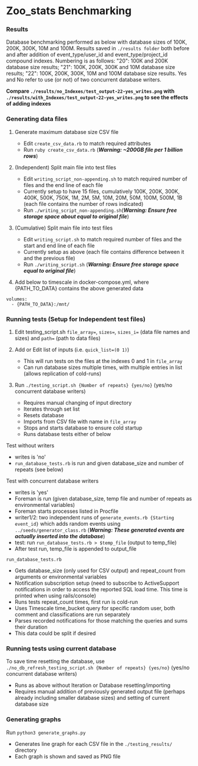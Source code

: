 # Zoo_stats Benchmarking

### Results
Database benchmarking performed as below with database sizes of 100K, 200K, 300K, 10M and 100M. Results saved in `./results folder` both before and after addition of event_type/user_id and event_type/project_id compound indexes. Numbering is as follows: "20": 100K and 200K database size results; "21": 100K, 200K, 300K and 10M database size results; "22": 100K, 200K, 300K, 10M and 100M database size results. Yes and No refer to use (or not) of two concurrent database writers. 

__Compare `./results/no_Indexes/test_output-22-yes_writes.png` with `./results/with_Indexes/test_output-22-yes_writes.png` to see the effects of adding indexes__

### Generating data files
1. Generate maximum database size CSV file
    * Edit `create_csv_data.rb` to match required attributes
    * Run `ruby create_csv_data.rb` (*__Warning: ~200GB file per 1 billion rows__*)

0. (Independent) Split main file into test files
    * Edit `writing_script_non-appending.sh` to match required number of files and the end line of each file
    * Currently setup to have 15 files, cumulatively 100K, 200K, 300K, 400K, 500K, 750K, 1M, 2M, 5M, 10M, 20M, 50M, 100M, 500M, 1B (each file contains the number of rows indicated)
    * Run `./writing_script_non-appending.sh`(*__Warning: Ensure free storage space about equal to original file__*)

0. (Cumulative) Split main file into test files
    * Edit `writing_script.sh` to match required number of files and the start and end line of each file
    * Currently setup as above (each file contains difference between it and the previous file)
    * Run `./writing_script.sh` (*__Warning: Ensure free storage space equal to original file__*)

0. Add below to timescale in docker-compose.yml, where {PATH_TO_DATA} contains the above generated data
```
volumes:
  - {PATH_TO_DATA}:/mnt/
```


### Running tests (Setup for Independent test files)
1. Edit testing_script.sh `file_array=`, `sizes=`, `sizes_i=` (data file names and sizes) and `path=` (path to data files)

0. Add or Edit list of inputs (i.e. `quick_list=(0 1)`)
    * This will run tests on the files at the indexes 0 and 1 in `file_array`
    * Can run database sizes multiple times, with multiple entries in list (allows replication of cold-runs)

0. Run `./testing_script.sh {Number of repeats} {yes/no}` (yes/no concurrent database writers)
    * Requires manual changing of input directory
    * Iterates through set list
    * Resets database
    * Imports from CSV file with name in `file_array`
    * Stops and starts database to ensure cold startup
    * Runs database tests either of below

Test without writers
* writes is 'no'
* `run_database_tests.rb` is run and given database_size and number of repeats (see below)

Test with concurrent database writers
* writes is 'yes'
* Foreman is run (given database_size, temp file and number of repeats as environmental variables)
* Foreman starts processes listed in Procfile
* writer1/2: two independent runs of `generate_events.rb {Starting event_id}` which adds random events using `../seeds/generator_class.rb` (*__Warning: These generated events are actually inserted into the database__*)
* test: run `run_database_tests.rb > $temp_file` (output to temp_file)
* After test run, temp_file is appended to output_file

`run_database_tests.rb`
* Gets database_size (only used for CSV output) and repeat_count from arguments or environmental variables
* Notification subscription setup (need to subscribe to ActiveSupport notifications in order to access the reported SQL load time. This time is printed when using rails/console)
* Runs tests repeat_count times, first run is cold-run
* Uses Timescale time_bucket query for specific random user, both comment and classifications are run separately
* Parses recorded notifications for those matching the queries and sums their duration
* This data could be split if desired


### Running tests using current database
To save time resetting the database, use `./no_db_refresh_testing_script.sh {Number of repeats} {yes/no}` (yes/no concurrent database writers)
* Runs as above without Iteration or Database resetting/importing
* Requires manual addition of previously generated output file (perhaps already including smaller database sizes) and setting of current database size


### Generating graphs
Run `python3 generate_graphs.py`
* Generates line graph for each CSV file in the `./testing_results/` directory
* Each graph is shown and saved as PNG file
